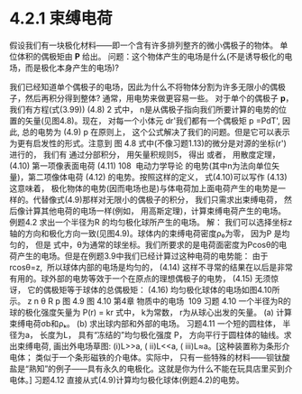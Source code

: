 # 4.2.1 束缚电荷

假设我们有一块极化材料——即一个含有许多排列整齐的微小偶极子的物体。
单位体积的偶极矩由 $\bm P$ 给出。
问题：这个物体产生的电场是什么(不是诱导极化的电场，而是极化本身产生的电场)?

我们已经知道单个偶极子的电场，因此为什么不将物体分割为许多无限小的偶极子，然后再积分得到整体?
通常，用电势来做更容易一些。
对于单个的偶极子 $\bm p$，我们有方程(式(3.99))
(4.8)
2
式中， n是从偶极子指向我们所要计算的电势的位置的矢量(见图4.8)。现在， 对每一个小体元 dr'我们都有一个偶极矩 p =PdT', 因此, 总的电势为
(4.9)
p
在原则上， 这个公式解决了我们的问题。但是它可以表示为更有启发性的形式。注意到
图 4.8
式中(不像习题1.13)的微分是对源的坐标(r')进行的， 我们有
通过分部积分， 用矢量积规则5， 得出
或者， 用散度定理，
(4.10)
第一项像表面电荷
(4.11)
108  电动力学导论
的电势(其中n为法向单位矢量)，第二项像体电荷
(4.12)
的电势。按照这样的定义， 式(4.10)可以写作
(4.13)
这意味着， 极化物体的电势(因而电场也是)与体电荷加上面电荷产生的电势是一样的。代替像式(4.9)那样对无限小的偶极子的积分， 我们只需求出束缚电荷， 然后像计算其他电荷的电场一样(例如， 用高斯定理)，计算束缚电荷产生的电场。
例题4.2
求出一个半径为R 的均匀极化球所产生的电场。
解： 我们可以选择坐标z轴的方向和极化方向一致(见图4.9)。球体内的束缚电荷密度ρ₀为零， 因为P 是均匀的， 但是
式中，θ为通常的球坐标。我们所要求的是电荷面密度为Pcosθ的电荷产生的电场。但是在例题3.9中我们已经计算过这种电荷的电势能：
由于 rcosθ=z,  所以球体内部的电场是均匀的，
(4.14)
这样不寻常的结果在以后是非常有用的。球外部的电势等效于一个在原点的理想偶极子的电势，
(4.15)
无须惊讶， 它的偶极矩等于球体的总偶极矩：
(4.16)
均匀极化球体的电场如图4.10所示。
z
n
θ
R
p
图 4.9
图 4.10
第4章 物质中的电场  109
习题 4.10 一个半径为R的球的极化强度矢量为
P(r) = kr
式中， k为常数， r为从球心出发的矢量。
(a) 计算束缚电荷σb和ρₖ。
(b) 求出球内部和外部的电场。
习题4.11 一个短的圆柱体， 半径为a， 长度为L， 具有“冻结的”均匀极化强度 P， 方向平行于圆柱体的轴线。求出束缚电荷, 画出外电场草图: (i)L>>a, ( ii)L<<a, ( iii)L≈a。[这种装置称为条形介电体； 类似于一个条形磁铁的介电体。实际中， 只有一些特殊的材料——钡钛酸盐是“熟知”的例子——具有永久的电极化。这就是你为什么不能在玩具店里买到介电体。]
习题4.12 直接从式(4.9)计算均匀极化球体(例题4.2)的电势。
